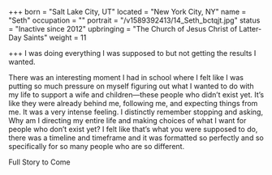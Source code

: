 +++
born = "Salt Lake City, UT"
located = "New York City, NY"
name = "Seth"
occupation = ""
portrait = "/v1589392413/14_Seth_bctqjt.jpg"
status = "Inactive since 2012"
upbringing = "The Church of Jesus Christ of Latter-Day Saints"
weight = 11

+++
I was doing everything I was supposed to but not getting the results I wanted.

There was an interesting moment I had in school where I felt like I was putting so much pressure on myself figuring out what I wanted to do with my life to support a wife and children—these people who didn’t exist yet. It’s like they were already behind me, following me, and expecting things from me. It was a very intense feeling. I distinctly remember stopping and asking, Why am I directing my entire life and making choices of what I want for people who don’t exist yet? I felt like that’s what you were supposed to do, there was a timeline and timeframe and it was formatted so perfectly and so specifically for so many people who are so different.

Full Story to Come